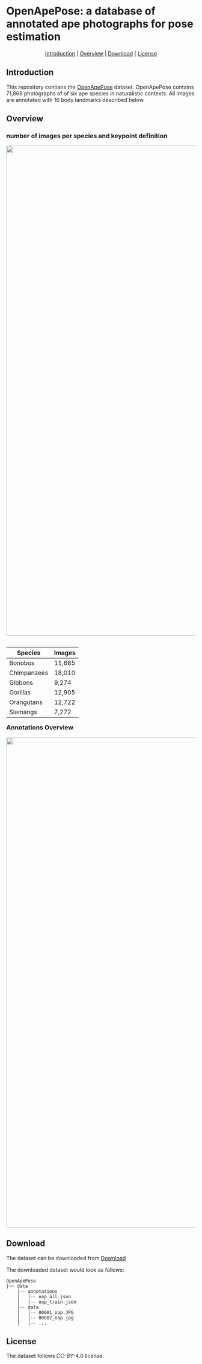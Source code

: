 <h1 align="left">OpenApePose: a database of annotated ape photographs for pose estimation
</h1> 

<p align="center">
  <a href="#introduction">Introduction</a> |
  <a href="#Overview">Overview</a> |
  <a href="#download">Download</a> |
  <a href="#license">License</a> 
</p>

## Introduction

<p align="left">This repository contians the <a href='https://www.biorxiv.org/'>OpenApePose</a> dataset. OpenApePose contains 71,868 photographs of of six ape species in naturalistic contexts. All images are annotated with 16 body landmarks described below. </p>

## Overview

### number of images per species and keypoint definition

<p align="center">
<img src="overview_images/Figure 2.png" width="1300">
</p>

<table div align=left>
<thead>
  <tr>
    <th>Species</th>
    <th>Images</th>
  </tr>
</thead>
<tbody>
  <tr>
    <td>Bonobos</td>
    <td>11,685</td>
  </tr>
  <tr>
    <td>Chimpanzees</td>
    <td>18,010</td>
  </tr>
  <tr>
    <td>Gibbons</td>
    <td>9,274</td>
  </tr>
  <tr>
    <td>Gorillas</td>
    <td>12,905</td>
  </tr>
  <tr>
    <td>Orangutans</td>
    <td>12,722</td>
  </tr>
  <tr>
    <td>Siamangs</td>
    <td>7,272</td>
  </tr>
</tbody>
</table>

### Annotations Overview
<p align="center">
<img src="overview_images/collage.png" width="1300">
</p>



## Download

The dataset can be downloaded from <a href='#download'>Download</a> 

The downloaded dataset would look as follows:

```text
OpenApePose
|── data
    │-- annotations
    │   │-- oap_all.json
    │   |-- oap_train.json
    │-- data
    │   │-- 00001_oap.JPG
    │   │-- 00002_oap.jpg
    │   │-- ...

```


## License

The dataset follows CC-BY-4.0 license.

